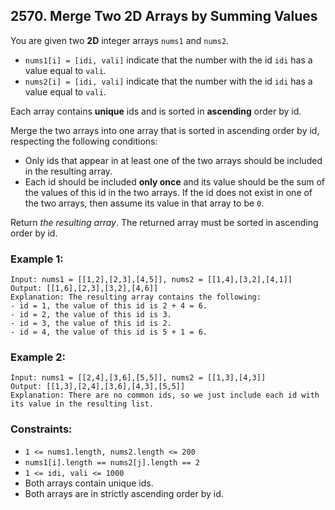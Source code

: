 ## 2570. Merge Two 2D Arrays by Summing Values

You are given two **2D** integer arrays ```nums1``` and ```nums2```.

* ```nums1[i] = [idi, vali]``` indicate that the number with the id ```idi``` has a value equal to ```vali```.
* ```nums2[i] = [idi, vali]``` indicate that the number with the id ```idi``` has a value equal to ```vali```.

Each array contains **unique** ids and is sorted in **ascending** order by id.

Merge the two arrays into one array that is sorted in ascending order by id, respecting the following conditions:

* Only ids that appear in at least one of the two arrays should be included in the resulting array.
* Each id should be included **only once** and its value should be the sum of the values of this id in the two arrays. If the id does not exist in one of the two arrays, then assume its value in that array to be ```0```.

Return *the resulting array*. The returned array must be sorted in ascending order by id.

### Example 1:
```
Input: nums1 = [[1,2],[2,3],[4,5]], nums2 = [[1,4],[3,2],[4,1]]
Output: [[1,6],[2,3],[3,2],[4,6]]
Explanation: The resulting array contains the following:
- id = 1, the value of this id is 2 + 4 = 6.
- id = 2, the value of this id is 3.
- id = 3, the value of this id is 2.
- id = 4, the value of this id is 5 + 1 = 6.
```
### Example 2:
```
Input: nums1 = [[2,4],[3,6],[5,5]], nums2 = [[1,3],[4,3]]
Output: [[1,3],[2,4],[3,6],[4,3],[5,5]]
Explanation: There are no common ids, so we just include each id with its value in the resulting list.
```

### Constraints:

* ```1 <= nums1.length, nums2.length <= 200```
* ```nums1[i].length == nums2[j].length == 2```
* ```1 <= idi, vali <= 1000```
* Both arrays contain unique ids.
* Both arrays are in strictly ascending order by id.